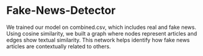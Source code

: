# Fake-News-Detector
We trained our model on combined.csv, which includes real and fake news. Using cosine similarity, we built a graph where nodes represent articles and edges show textual similarity. This network helps identify how fake news articles are contextually related to others.
